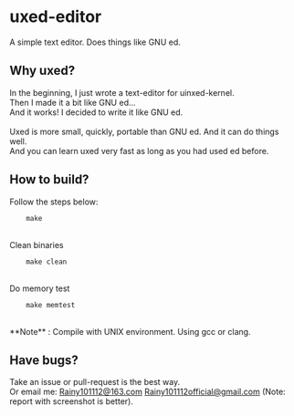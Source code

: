 # uxed-editor
A simple text editor. Does things like GNU ed.<br>

## Why uxed?
In the beginning, I just wrote a text-editor for uinxed-kernel.<br>
Then I made it a bit like GNU ed...<br>
And it works! I decided to write it like GNU ed.<br>
<br>
Uxed is more small, quickly, portable than GNU ed. And it can do things well.<br>
And you can learn uxed very fast as long as you had used ed before.<br>

## How to build?
Follow the steps below: <br>

```
    make
```

<br>
Clean binaries <br>

```
    make clean
```

<br>
Do memory test <br>

```
    make memtest
```

<br>
**Note** : Compile with UNIX environment. Using gcc or clang.<br>

## Have bugs?
Take an issue or pull-request is the best way.<br>
Or email me: Rainy101112@163.com Rainy101112official@gmail.com (Note: report with screenshot is better).<br>
